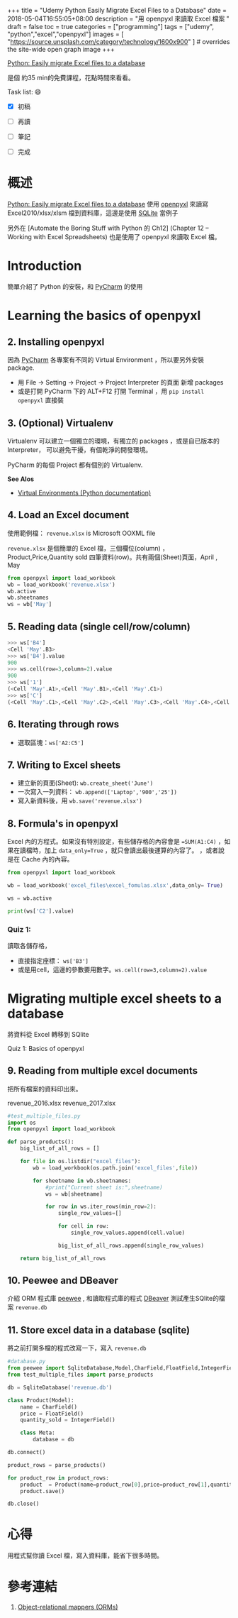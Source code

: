 +++
title = "Udemy Python Easily Migrate Excel Files to a Database"
date = 2018-05-04T16:55:05+08:00
description = "用 openpyxl 來讀取 Excel 檔案 "
draft = false
toc = true
categories = ["programming"]
tags = ["udemy", "python","excel","openpyxl"]
images = [
  "https://source.unsplash.com/category/technology/1600x900"
] # overrides the site-wide open graph image
+++

[Python: Easily migrate Excel files to a database](https://www.udemy.com/python-easily-migrate-excel-files-to-a-database/learn/v4/overview)

是個 約35 min的免費課程，花點時間來看看。


<!--more-->

Task list: :smile:

- [x] 初稿
- [ ] 再讀
- [ ] 筆記
- [ ] 完成


# 概述


[Python: Easily migrate Excel files to a database][]
使用 [openpyxl][] 來讀寫 Excel2010/xlsx/xlsm 檔到資料庫，這邊是使用 [SQLite][] 當例子

另外在 [Automate the Boring Stuff with Python 的 Ch12] (Chapter 12 – Working with Excel Spreadsheets)
也是使用了 openpyxl 來讀取 Excel 檔。

# Introduction

簡單介紹了 Python 的安裝，和  [PyCharm][] 的使用

# Learning the basics of openpyxl

## 2. Installing openpyxl

因為 [PyCharm][] 各專案有不同的 Virtual Environment ，所以要另外安裝 package.

* 用 File -> Setting -> Project -> Project Interpreter 的頁面 新增 packages
* 或是打開 PyCharm 下的 ALT+F12 打開 Terminal ，用  `pip install openpyxl` 直接裝

## 3. (Optional) Virtualenv 

Virtualenv 可以建立一個獨立的環境，有獨立的 packages ，或是自已版本的 Interpreter，
可以避免干擾，有個乾淨的開發環境。

PyCharm 的每個 Project 都有個別的 Virtualenv.

**See Alos**

- [Virtual Environments (Python documentation)](https://docs.python.org/3/tutorial/venv.html)

## 4. Load an Excel document

使用範例檔： `revenue.xlsx` is Microsoft OOXML file

 `revenue.xlsx` 是個簡單的 Excel 檔，三個欄位(column) ，Product,Price,Quantity sold
 四筆資料(row)。共有兩個(Sheet)頁面，April , May

 ```python
from openpyxl import load_workbook
wb = load_workbook('revenue.xlsx')
wb.active
wb.sheetnames
ws = wb['May']
 ```

## 5. Reading data (single cell/row/column)

```python
>>> ws['B4']
<Cell 'May'.B3>
>>> ws['B4'].value
900
>>> ws.cell(row=3,column=2).value
900
>>> ws['1']   
(<Cell 'May'.A1>,<Cell 'May'.B1>,<Cell 'May'.C1>)
>>> ws['C']
(<Cell 'May'.C1>,<Cell 'May'.C2>,<Cell 'May'.C3>,<Cell 'May'.C4>,<Cell 'May'.C5>)
```



## 6. Iterating through rows

* 選取區塊：`ws['A2:C5']`


## 7. Writing to Excel sheets

* 建立新的頁面(Sheet): `wb.create_sheet('June')`
* 一次寫入一列資料： `wb.append(['Laptop','900','25'])` 
* 寫入新資料後，用 `wb.save('revenue.xlsx')`

## 8. Formula's in openpyxl

Excel 內的方程式。如果沒有特別設定，有些儲存格的內容會是 `=SUM(A1:C4)`
，如果在讀檔時，加上 `data_only=True`  ，就只會讀出最後運算的內容了。
，或者說是在 Cache 內的內容。

```python
from openpyxl import load_workbook

wb = load_workbook('excel_files\excel_fomulas.xlsx',data_only= True)

ws = wb.active

print(ws['C2'].value)
```
### Quiz 1: 

讀取各儲存格，
* 直接指定座標： `ws['B3']`
* 或是用cell，這邊的參數要用數字。`ws.cell(row=3,column=2).value`


# Migrating multiple excel sheets to a database

將資料從 Excel 轉移到 SQlite

Quiz 1: Basics of openpyxl

## 9. Reading from multiple excel documents

把所有檔案的資料印出來。

 revenue_2016.xlsx
 revenue_2017.xlsx

```python
#test_multiple_files.py
import os
from openpyxl import load_workbook

def parse_products():
    big_list_of_all_rows = []

    for file in os.listdir("excel_files"):
        wb = load_workbook(os.path.join('excel_files',file))

        for sheetname in wb.sheetnames:
            #print("Current sheet is:",sheetname)
            ws = wb[sheetname]

            for row in ws.iter_rows(min_row=2):
                single_row_values=[]

                for cell in row:
                    single_row_values.append(cell.value)

                big_list_of_all_rows.append(single_row_values)

    return big_list_of_all_rows
```

## 10. Peewee and DBeaver

介紹 ORM 程式庫 [peewee][] , 和讀取程式庫的程式  [DBeaver][]
測試產生SQlite的檔案 `revenue.db`


## 11. Store excel data in a database (sqlite)

將之前打開多檔的程式改寫一下，寫入 `revenue.db`

```python
#database.py
from peewee import SqliteDatabase,Model,CharField,FloatField,IntegerField
from test_multiple_files import parse_products

db = SqliteDatabase('revenue.db')

class Product(Model):
    name = CharField()
    price = FloatField()
    quantity_sold = IntegerField()

    class Meta:
        database = db

db.connect()

product_rows = parse_products()

for product_row in product_rows:
    product  = Product(name=product_row[0],price=product_row[1],quantity_sold=product_row[2])
    product.save()

db.close()
```

# 心得

用程式幫你讀 Excel 檔，寫入資料庫，能省下很多時間。


# 參考連結

1. [Object-relational mappers (ORMs)](https://www.fullstackpython.com/object-relational-mappers-orms.html)

[Python: Easily migrate Excel files to a database]: https://www.udemy.com/python-easily-migrate-excel-files-to-a-database/learn/v4/overview
[openpyxl]: https://openpyxl.readthedocs.io/en/stable/ "A Python library to read/write Excel 2010 xlsx/xlsm files"
[SQLite]: https://www.sqlite.org/ "SQLite is a self-contained, high-reliability, embedded, full-featured, public-domain, SQL database engine"
[PyCharm]: https://www.jetbrains.com/pycharm/ "PyCharm: Python IDE for Professional Developers by JetBrains"
[peewee]: http://docs.peewee-orm.com/en/latest/ "a simple and small ORM"
[DBeaver]: https://dbeaver.jkiss.org/download/ "Free Universal SQL Client"

